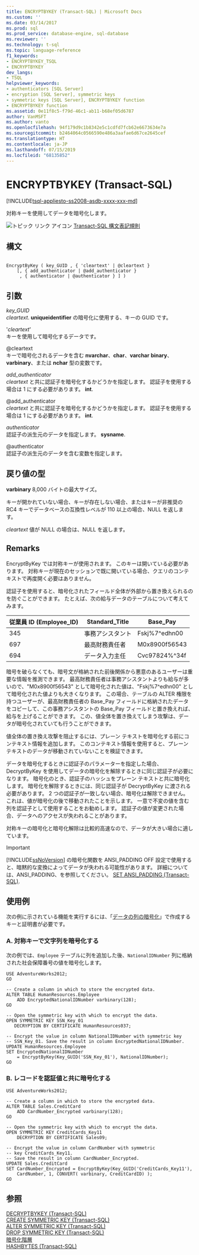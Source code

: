 ```yaml
---
title: ENCRYPTBYKEY (Transact-SQL) | Microsoft Docs
ms.custom: ''
ms.date: 03/14/2017
ms.prod: sql
ms.prod_service: database-engine, sql-database
ms.reviewer: ''
ms.technology: t-sql
ms.topic: language-reference
f1_keywords:
- ENCRYPTBYKEY_TSQL
- ENCRYPTBYKEY
dev_langs:
- TSQL
helpviewer_keywords:
- authenticators [SQL Server]
- encryption [SQL Server], symmetric keys
- symmetric keys [SQL Server], ENCRYPTBYKEY function
- ENCRYPTBYKEY function
ms.assetid: 0e11f8c5-f79d-46c1-ab11-b68ef05d6787
author: VanMSFT
ms.author: vanto
ms.openlocfilehash: 94f179d9c1b8342e5c1cdfd7fcb62e6673634e7a
ms.sourcegitcommit: b2464064c0566590e486a3aafae6d67ce2645cef
ms.translationtype: HT
ms.contentlocale: ja-JP
ms.lasthandoff: 07/15/2019
ms.locfileid: "68135852"
---
```

# <a name="encryptbykey-transact-sql"></a>ENCRYPTBYKEY (Transact-SQL)
[!INCLUDE[tsql-appliesto-ss2008-asdb-xxxx-xxx-md](../../includes/tsql-appliesto-ss2008-asdb-xxxx-xxx-md.md)]

  対称キーを使用してデータを暗号化します。  
  
 ![トピック リンク アイコン](../../database-engine/configure-windows/media/topic-link.gif "トピック リンク アイコン") [Transact-SQL 構文表記規則](../../t-sql/language-elements/transact-sql-syntax-conventions-transact-sql.md)  
  
## <a name="syntax"></a>構文  
  
```  
  
EncryptByKey ( key_GUID , { 'cleartext' | @cleartext }  
    [, { add_authenticator | @add_authenticator }  
     , { authenticator | @authenticator } ] )  
```  
  
## <a name="arguments"></a>引数  
 *key_GUID*  
 *cleartext*. **uniqueidentifier** の暗号化に使用する、キーの GUID です。  
  
 '*cleartext*'  
 キーを使用して暗号化するデータです。  
  
 @cleartext  
 キーで暗号化されるデータを含む **nvarchar**、**char**、**varchar** **binary**、**varbinary**、または **nchar** 型の変数です。  
  
 *add_authenticator*  
 *cleartext* と共に認証子を暗号化するかどうかを指定します。 認証子を使用する場合は 1 にする必要があります。 **int**.  
  
 @add_authenticator  
 *cleartext* と共に認証子を暗号化するかどうかを指定します。 認証子を使用する場合は 1 にする必要があります。 **int**.  
  
 *authenticator*  
 認証子の派生元のデータを指定します。 **sysname**.  
  
 @authenticator  
 認証子の派生元のデータを含む変数を指定します。  
  
## <a name="return-types"></a>戻り値の型  
 **varbinary** 8,000 バイトの最大サイズ。  
  
 キーが開かれていない場合、キーが存在しない場合、またはキーが非推奨の RC4 キーでデータベースの互換性レベルが 110 以上の場合、NULL を返します。  
 
 *cleartext* 値が NULL の場合は、NULL を返します。
  
## <a name="remarks"></a>Remarks  
 EncryptByKey では対称キーが使用されます。 このキーは開いている必要があります。 対称キーが現在のセッションで既に開いている場合、クエリのコンテキストで再度開く必要はありません。  
  
 認証子を使用すると、暗号化されたフィールド全体が外部から置き換えられるのを防ぐことができます。 たとえば、次の給与データのテーブルについて考えてみます。  
  
|従業員 ID (Employee_ID)|Standard_Title|Base_Pay|  
|------------------|---------------------|---------------|  
|345|事務アシスタント|Fskj%7^edhn00|  
|697|最高財務責任者|M0x8900f56543|  
|694|データ入力主任|Cvc97824%^34f|  
  
 暗号を破らなくても、暗号文が格納された前後関係から悪意のあるユーザーは重要な情報を推測できます。 最高財務責任者は事務アシスタントよりも給与が多いので、"M0x8900f56543" として暗号化された値は、"Fskj%7^edhn00" として暗号化された値よりも大きくなります。 この場合、テーブルの ALTER 権限を持つユーザーが、最高財務責任者の Base_Pay フィールドに格納されたデータをコピーして、この事務アシスタントの Base_Pay フィールドと置き換えれば、給与を上げることができます。 この、値全体を置き換えてしまう攻撃は、データが暗号化されていても行うことができます。  
  
 値全体の置き換え攻撃を阻止するには、プレーン テキストを暗号化する前にコンテキスト情報を追加します。 このコンテキスト情報を使用すると、プレーン テキストのデータが移動されていないことを検証できます。  
  
 データを暗号化するときに認証子のパラメーターを指定した場合、DecryptByKey を使用してデータの暗号化を解除するときに同じ認証子が必要になります。 暗号化のとき、認証子のハッシュをプレーン テキストと共に暗号化します。 暗号化を解除するときには、同じ認証子が DecryptByKey に渡される必要があります。 2 つの認証子が一致しない場合、暗号化は解除できません。 これは、値が暗号化の後で移動されたことを示します。 一意で不変の値を含む列を認証子として使用することをお勧めします。 認証子の値が変更された場合、データへのアクセスが失われることがあります。  
  
 対称キーの暗号化と暗号化解除は比較的高速なので、データが大きい場合に適しています。  
  
> [!IMPORTANT]  
>  [!INCLUDE[ssNoVersion](../../includes/ssnoversion-md.md)] の暗号化関数を ANSI_PADDING OFF 設定で使用すると、暗黙的な変換によってデータが失われる可能性があります。 詳細については、ANSI_PADDING、を参照してください。 [SET ANSI_PADDING &#40;Transact-SQL&#41;](../../t-sql/statements/set-ansi-padding-transact-sql.md).  
  
## <a name="examples"></a>使用例  
 次の例に示されている機能を実行するには、「[データの列の暗号化](../../relational-databases/security/encryption/encrypt-a-column-of-data.md)」で作成するキーと証明書が必要です。  
  
### <a name="a-encrypting-a-string-with-a-symmetric-key"></a>A. 対称キーで文字列を暗号化する  
 次の例では、`Employee` テーブルに列を追加した後、`NationalIDNumber` 列に格納された社会保障番号の値を暗号化します。  
  
```  
USE AdventureWorks2012;  
GO  
  
-- Create a column in which to store the encrypted data.  
ALTER TABLE HumanResources.Employee  
    ADD EncryptedNationalIDNumber varbinary(128);   
GO  
  
-- Open the symmetric key with which to encrypt the data.  
OPEN SYMMETRIC KEY SSN_Key_01  
   DECRYPTION BY CERTIFICATE HumanResources037;  
  
-- Encrypt the value in column NationalIDNumber with symmetric key  
-- SSN_Key_01. Save the result in column EncryptedNationalIDNumber.  
UPDATE HumanResources.Employee  
SET EncryptedNationalIDNumber  
    = EncryptByKey(Key_GUID('SSN_Key_01'), NationalIDNumber);  
GO  
```  
  
### <a name="b-encrypting-a-record-together-with-an-authentication-value"></a>B. レコードを認証値と共に暗号化する  
  
```  
USE AdventureWorks2012;  
  
-- Create a column in which to store the encrypted data.  
ALTER TABLE Sales.CreditCard   
    ADD CardNumber_Encrypted varbinary(128);   
GO  
  
-- Open the symmetric key with which to encrypt the data.  
OPEN SYMMETRIC KEY CreditCards_Key11  
    DECRYPTION BY CERTIFICATE Sales09;  
  
-- Encrypt the value in column CardNumber with symmetric   
-- key CreditCards_Key11.  
-- Save the result in column CardNumber_Encrypted.    
UPDATE Sales.CreditCard  
SET CardNumber_Encrypted = EncryptByKey(Key_GUID('CreditCards_Key11'),   
    CardNumber, 1, CONVERT( varbinary, CreditCardID) );  
GO  
```  
  
## <a name="see-also"></a>参照  
 [DECRYPTBYKEY &#40;Transact-SQL&#41;](../../t-sql/functions/decryptbykey-transact-sql.md)   
 [CREATE SYMMETRIC KEY &#40;Transact-SQL&#41;](../../t-sql/statements/create-symmetric-key-transact-sql.md)   
 [ALTER SYMMETRIC KEY &#40;Transact-SQL&#41;](../../t-sql/statements/alter-symmetric-key-transact-sql.md)   
 [DROP SYMMETRIC KEY &#40;Transact-SQL&#41;](../../t-sql/statements/drop-symmetric-key-transact-sql.md)   
 [暗号化階層](../../relational-databases/security/encryption/encryption-hierarchy.md)   
 [HASHBYTES &#40;Transact-SQL&#41;](../../t-sql/functions/hashbytes-transact-sql.md)  
  
  
